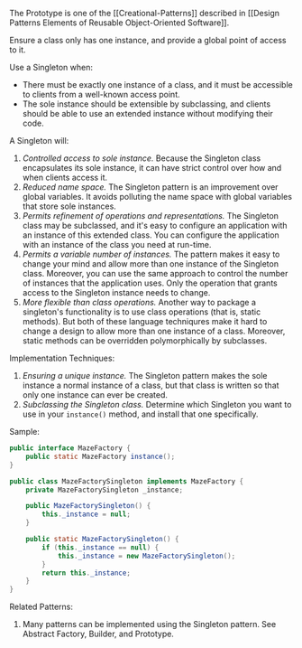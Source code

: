 The Prototype is one of the [[Creational-Patterns]] described in [[Design Patterns Elements of Reusable Object-Oriented Software]].

Ensure a class only has one instance, and provide a global point of access to it.

Use a Singleton when:

* There must be exactly one instance of a class, and it must be accessible to clients from a well-known access point.
* The sole instance should be extensible by subclassing, and clients should be able to use an extended instance without modifying their code.

A Singleton will:

1. _Controlled access to sole instance._ Because the Singleton class encapsulates its sole instance, it can have strict control over how and when clients access it.
1. _Reduced name space._ The Singleton pattern is an improvement over global variables. It avoids polluting the name space with global variables that store sole instances.
1. _Permits refinement of operations and representations._ The Singleton class may be subclassed, and it's easy to configure an application with an instance of this extended class. You can configure the application with an instance of the class you need at run-time.
1. _Permits a variable number of instances._ The pattern makes it easy to change your mind and allow more than one instance of the Singleton class. Moreover, you can use the same approach to control the number of instances that the application uses. Only the operation that grants access to the Singleton instance needs to change.
1. _More flexible than class operations._ Another way to package a singleton's functionality is to use class operations (that is, static methods). But both of these language techniqures make it hard to change a design to allow more than one instance of a class. Moreover, static methods can be overridden polymorphically by subclasses.

Implementation Techniques:

1. _Ensuring a unique instance._ The Singleton pattern makes the sole instance a normal instance of a class, but that class is written so that only one instance can ever be created.
1. _Subclassing the Singleton class._ Determine which Singleton you want to use in your `instance()` method, and install that one specifically.

Sample:

```java
public interface MazeFactory {
    public static MazeFactory instance();
}

public class MazeFactorySingleton implements MazeFactory {
    private MazeFactorySingleton _instance;

    public MazeFactorySingleton() {
        this._instance = null;
    }

    public static MazeFactorySingleton() {
        if (this._instance == null) {
            this._instance = new MazeFactorySingleton();
        }
        return this._instance;
    }
}
```

Related Patterns:

1. Many patterns can be implemented using the Singleton pattern. See Abstract Factory, Builder, and Prototype.